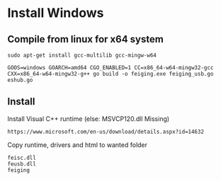# Install Windows

## Compile from linux for x64 system

```sudo apt-get install gcc-multilib gcc-mingw-w64```

```
GOOS=windows GOARCH=amd64 CGO_ENABLED=1 CC=x86_64-w64-mingw32-gcc CXX=x86_64-w64-mingw32-g++ go build -o feiging.exe feiging_usb.go eshub.go
```

## Install

Install Visual C++ runtime (else: MSVCP120.dll Missing)

    https://www.microsoft.com/en-us/download/details.aspx?id=14632

Copy runtime, drivers and html to wanted folder

    feisc.dll
    feusb.dll
    feiging
